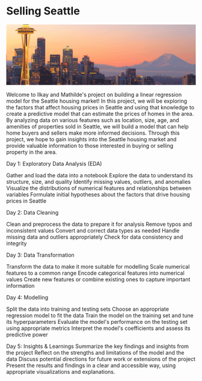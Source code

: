 # Selling Seattle

![alt text](https://github.com/mathildemariemonge/Selling-Seattle/blob/main/Seattle.png)


Welcome to Ilkay and Mathilde's project on building a linear regression model for the Seattle housing market! In this project, we will be exploring the factors that affect housing prices in Seattle and using that knowledge to create a predictive model that can estimate the prices of homes in the area. By analyzing data on various features such as location, size, age, and amenities of properties sold in Seattle, we will build a model that can help home buyers and sellers make more informed decisions. Through this project, we hope to gain insights into the Seattle housing market and provide valuable information to those interested in buying or selling property in the area.

Day 1: Exploratory Data Analysis (EDA)

Gather and load the data into a notebook
Explore the data to understand its structure, size, and quality
Identify missing values, outliers, and anomalies
Visualize the distributions of numerical features and relationships between variables
Formulate initial hypotheses about the factors that drive housing prices in Seattle

Day 2: Data Cleaning

Clean and preprocess the data to prepare it for analysis
Remove typos and inconsistent values
Convert and correct data types as needed
Handle missing data and outliers appropriately
Check for data consistency and integrity

Day 3: Data Transformation

Transform the data to make it more suitable for modelling
Scale numerical features to a common range
Encode categorical features into numerical values
Create new features or combine existing ones to capture important information

Day 4: Modelling

Split the data into training and testing sets
Choose an appropriate regression model to fit the data
Train the model on the training set and tune its hyperparameters
Evaluate the model's performance on the testing set using appropriate metrics
Interpret the model's coefficients and assess its predictive power

Day 5: Insights & Learnings
Summarize the key findings and insights from the project
Reflect on the strengths and limitations of the model and the data
Discuss potential directions for future work or extensions of the project
Present the results and findings in a clear and accessible way, using appropriate visualizations and explanations.
